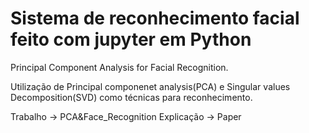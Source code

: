 # Sistema de reconhecimento facial feito com jupyter em Python

Principal Component Analysis for Facial Recognition.

Utilização de Principal componenet analysis(PCA) e Singular values Decomposition(SVD) como técnicas para reconhecimento.

Trabalho -> PCA&Face_Recognition
Explicação -> Paper
